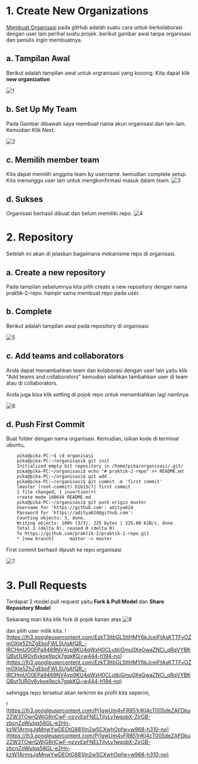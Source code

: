 # 1. Create New Organizations
[Membuat Organisasi](https://github.com/settings/organizations) pada gitHub adalah suatu cara untuk berkolaborasi dengan user lain perihal suatu projek. berikut gambar awal tanpa organisasi dan penulis ingin membuatnya.
## a. Tampilan Awal
Berikut adalah tampilan awal untuk orgranisasi yang kosong. Kita dapat klik **new organization**

![1](https://lh3.googleusercontent.com/Xz9IMnG24adBjbI08mKuodPfBSgPB4GwBnQZbfNIi66lklf4ZMjMqizFTZPPKNTDIFUC-TyhVPv701fcApfj1zCe0hbvxX3Y2tuihbrx-pvHOYyF7Q-tTm5_xe4HS-Fxq143c-Me5w=w1104-h447-no)

## b. Set Up My Team
Pada Gambar dibawah saya membuat nama akun organisasi dan lain-lain. Kemudian Klik Next.

![2](https://lh3.googleusercontent.com/udD27M7S0k8Gq8LS86R-SvfIoQepThPFmJ515-H--8jbUEvhWcuozB1PyfK6-ivdekmYc889GynqYX3K6t7gPSZaR9mVani_c6dtqb-sQj41hcHoNdl00TCLWxNEEQ6pkNILQbrHQw=w753-h613-no)

## c. Memilih member team 
Kita dapat memilih anggota team by username. kemudian complete setup. Kita menunggu user lain untuk mengkonfirmasi masuk dalam team.
![3](https://lh3.googleusercontent.com/V9wog59VpVx-RbBB9CvsBx5r0PlyDxJitTDhFleyCozJA1bI-5VUwac9NNtSFjoFxmGy_2ekCYDk-bLj_mKoBqmSGd5-M7YRwKoPszmcn_z2OcrfXqooVECXz95mv6cIgGUNBPT1Wg=w832-h582-no) 

## d. Sukses
Organisasi berhasil dibuat dan belum memiliki repo.
![4](https://lh3.googleusercontent.com/mv5JhGTE7ev8sNlmRFnALyVViEzKSN7nyumXN7IhbLsCU15JgaXoQlcDrGevBSAHEnhYV6jaL_KM9Z_lvJ-092S2Gl_ARzjm5U3BMwb4darNg-MjPN5kBlpAPGenBJC0aK2B3TKjAQ=w1115-h511-no)

# 2. Repository 
Setelah ini akan di jelaskan bagaimana mekanisme repo di organisasi.

## a. Create a new repository
Pada tampilan sebelumnya kita pilih create a new repository dengan nama praktik-2-repo. hampir sama membuat repo pada user.

## b. Complete 
Berikut adalah tampilan awal pada repository di organisasi.

![5](https://lh3.googleusercontent.com/iUwaVeyoi0FMZJBur6iGYm37Errk5upEnz-FJP1jCPhVZOqBsFqh353ELCd89aP3C6BRxuO0SN9vZaxpKUBXe1u2AdFqzWWjiI6RnWarh6Lfk5LmX1s4TcAvJ-SPYlle1P5MBRxH7A=w1056-h444-no)

## c. Add teams and collaborators 
Anda dapat menambahkan team dan kolaborasi dengan user lain yaitu klik "Add teams and collaborators" kemudian silahkan tambahkan user di team atau di collaborators.

Anda juga bisa klik setting di pojok repo untuk menambahkan lagi nantinya.

![6](https://lh3.googleusercontent.com/rkt650Qcvdsk4nSp7eXx2tJ73wSOQDnY0NwAcbQgtEy--4dTevrYAv_Dec29BAxXU8kaiJXCMlTel4HB7ov3G6C6DT34ATg-S15R_JxVp10R-YODA5PvKzirFvhO-Jic1cSA-NY60w=w752-h428-no)

## d. Push First Commit
Buat folder dengan nama organisasi. Kemudian, isikan kode di terminal ubuntu,

        pika@pika-PC:~$ cd organisasi
        pika@pika-PC:~/organisasi$ git init
        Initialized empty Git repository in /home/pika/organisasi/.git/
        pika@pika-PC:~/organisasi$ echo "# praktik-2-repo" >> README.md
        pika@pika-PC:~/organisasi$ git add .
        pika@pika-PC:~/organisasi$ git commit -m 'first commit'
        [master (root-commit) b1b15c7] first commit
        1 file changed, 1 insertion(+)
        create mode 100644 README.md
        pika@pika-PC:~/organisasi$ git push origin master
        Username for 'https://github.com': aditya624
        Password for 'https://aditya624@github.com': 
        Counting objects: 3, done.
        Writing objects: 100% (3/3), 225 bytes | 225.00 KiB/s, done.
        Total 3 (delta 0), reused 0 (delta 0)
        To https://github.com/praktik-2/praktik-2-repo.git
        * [new branch]      master -> master

First commit berhasil dipush ke repo organisasi

![7](https://lh3.googleusercontent.com/cip3MKTc0jCghRez4GeLO69ZBwlmb61O3OB7KuTBiQY9agCulZ8fsJFZakmHGQ3z5CWhKW9NK3okRfacsVsQacJ3qa0pNv8z7rh2XREv_igPqNe2hx8WKgsTTs5jY3Mgx8j1s0siDw=w1018-h556-no)

# 3. Pull Requests
Terdapat 2 model pull request yaitu **Fork & Pull Model** dan **Share Repository Model**

Sekarang mari kita klik fork di pojok kanan atas 
![8](https://lh3.googleusercontent.com/qwQ8oIuozMJBBgdRnERZdlPzTft8ituOwOP7l7Ol6lqSlfHrqkIHV2G74iiseNRIXIkfl5wHPFu_SjGHJ9qFnfmbAFNmVm1Uq5gAgWLS3slCZONo9_B0EEXSNaKqPHpCPahzZoinXg=w1041-h560-no)

dan pilih user milik kita.
![https://lh3.googleusercontent.com/EzkT3ltbGL5ttHMY6kJcejFtAsKTTFyOZmOXIe5ZhZgEboFWLSUgAfQR_-lRCHmUO0EPa9469NV4yp9KU4qWxH0CLutkiGmu0XeGwaZNCi_qRqVYBKQBut1UR0v6vkoe9pck7gqkKQ=w444-h194-no](https://lh3.googleusercontent.com/EzkT3ltbGL5ttHMY6kJcejFtAsKTTFyOZmOXIe5ZhZgEboFWLSUgAfQR_-lRCHmUO0EPa9469NV4yp9KU4qWxH0CLutkiGmu0XeGwaZNCi_qRqVYBKQBut1UR0v6vkoe9pck7gqkKQ=w444-h194-no)

sehingga repo tersebut akan terkirim ke profil kita seperini,

![https://lh3.googleusercontent.com/Pj1gwUm4vFR851riKI4cT005deZAFDku2ZW3TOwrQWjGRrlCwF-nzvvEpFNELTjlyLy1wqobX-ZjrGB-zbcnZoWuIqs58GL-e2Hn-kzW1ArmgJgMnwYwDEOtG881jIn2w5CXwhOpfw=w968-h310-no](https://lh3.googleusercontent.com/Pj1gwUm4vFR851riKI4cT005deZAFDku2ZW3TOwrQWjGRrlCwF-nzvvEpFNELTjlyLy1wqobX-ZjrGB-zbcnZoWuIqs58GL-e2Hn-kzW1ArmgJgMnwYwDEOtG881jIn2w5CXwhOpfw=w968-h310-no)

